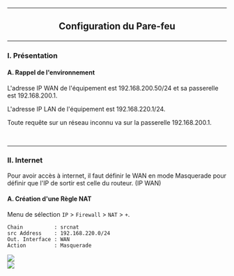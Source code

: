 --------------------------------------------------------------------------------------------------------------------------------------------------------------------------------------------------------------------
## <p align='center'> Configuration du Pare-feu </p>

--------------------------------------------------------------------------------------------------------------------------------------------------------------------------------------------------------------------
### I. Présentation
#### A. Rappel de l'environnement
L'adresse IP WAN de l'équipement est 192.168.200.50/24 et sa passerelle est 192.168.200.1.

L'adresse IP LAN de l'équipement est 192.168.220.1/24.

Toute requête sur un réseau inconnu va sur la passerelle 192.168.200.1.

<br />


--------------------------------------------------------------------------------------------------------------------------------------------------------------------------------------------------------------------
### II. Internet
Pour avoir accès à internet, il faut définir le WAN en mode Masquerade pour définir que l'IP de sortir est celle du routeur. (IP WAN)

#### A. Création d'une Règle NAT
Menu de sélection `IP` > `Firewall` > `NAT` > `+`. 

```
Chain          : srcnat
src Address    : 192.168.220.0/24
Out. Interface : WAN
Action         : Masquerade
```




<img src='https://github.com/Drthrax74/Mikrotik/assets/35907/20867a8f-e62d-4481-b8c1-a939184dff95' />

<br />

<img src='https://github.com/Drthrax74/Mikrotik/assets/35907/d7519170-c70a-40a9-8238-17940894200d' />
